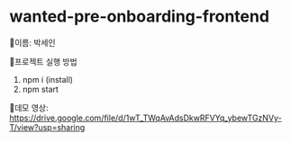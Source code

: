 # wanted-pre-onboarding-frontend

🤍이름: 박세인

🤍프로젝트 실행 방법
  1. npm i (install)
  2. npm start

🤍데모 영상: https://drive.google.com/file/d/1wT_TWqAvAdsDkwRFVYq_ybewTGzNVy-T/view?usp=sharing
